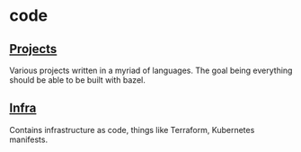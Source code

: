 # code

## [Projects](https://github.com/AmrikSD/code/tree/main/projects)

Various projects written in a myriad of languages.
The goal being everything should be able to be built with bazel.

## [Infra](https://github.com/AmrikSD/code/tree/main/infra)

Contains infrastructure as code, things like Terraform, Kubernetes manifests.

